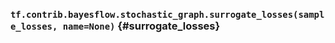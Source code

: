 ### `tf.contrib.bayesflow.stochastic_graph.surrogate_losses(sample_losses, name=None)` {#surrogate_losses}




